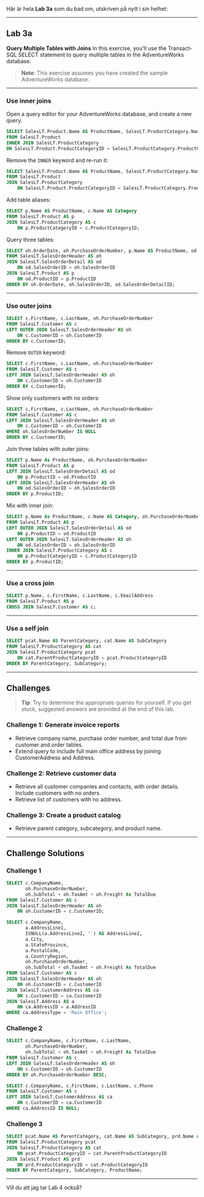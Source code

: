 Här är hela **Lab 3a** som du bad om, utskriven på nytt i sin helhet:

---

## Lab 3a

**Query Multiple Tables with Joins**
In this exercise, you'll use the Transact-SQL SELECT statement to query multiple tables in the AdventureWorks database.

> **Note**: This exercise assumes you have created the sample AdventureWorks database.

---

### Use inner joins

Open a query editor for your AdventureWorks database, and create a new query.

```sql
SELECT SalesLT.Product.Name AS ProductName, SalesLT.ProductCategory.Name AS Category
FROM SalesLT.Product
INNER JOIN SalesLT.ProductCategory
ON SalesLT.Product.ProductCategoryID = SalesLT.ProductCategory.ProductCategoryID;
```

Remove the `INNER` keyword and re-run it:

```sql
SELECT SalesLT.Product.Name AS ProductName, SalesLT.ProductCategory.Name AS Category
FROM SalesLT.Product
JOIN SalesLT.ProductCategory
    ON SalesLT.Product.ProductCategoryID = SalesLT.ProductCategory.ProductCategoryID;
```

Add table aliases:

```sql
SELECT p.Name AS ProductName, c.Name AS Category
FROM SalesLT.Product AS p
JOIN SalesLT.ProductCategory AS c
    ON p.ProductCategoryID = c.ProductCategoryID;
```

Query three tables:

```sql
SELECT oh.OrderDate, oh.PurchaseOrderNumber, p.Name AS ProductName, od.OrderQty, od.UnitPrice
FROM SalesLT.SalesOrderHeader AS oh
JOIN SalesLT.SalesOrderDetail AS od
    ON od.SalesOrderID = oh.SalesOrderID
JOIN SalesLT.Product AS p
    ON od.ProductID = p.ProductID
ORDER BY oh.OrderDate, oh.SalesOrderID, od.SalesOrderDetailID;
```

---

### Use outer joins

```sql
SELECT c.FirstName, c.LastName, oh.PurchaseOrderNumber
FROM SalesLT.Customer AS c
LEFT OUTER JOIN SalesLT.SalesOrderHeader AS oh
    ON c.CustomerID = oh.CustomerID
ORDER BY c.CustomerID;
```

Remove `OUTER` keyword:

```sql
SELECT c.FirstName, c.LastName, oh.PurchaseOrderNumber
FROM SalesLT.Customer AS c
LEFT JOIN SalesLT.SalesOrderHeader AS oh
    ON c.CustomerID = oh.CustomerID
ORDER BY c.CustomerID;
```

Show only customers with no orders:

```sql
SELECT c.FirstName, c.LastName, oh.PurchaseOrderNumber
FROM SalesLT.Customer AS c
LEFT JOIN SalesLT.SalesOrderHeader AS oh
    ON c.CustomerID = oh.CustomerID
WHERE oh.SalesOrderNumber IS NULL 
ORDER BY c.CustomerID;
```

Join three tables with outer joins:

```sql
SELECT p.Name As ProductName, oh.PurchaseOrderNumber
FROM SalesLT.Product AS p
LEFT JOIN SalesLT.SalesOrderDetail AS od
    ON p.ProductID = od.ProductID
LEFT JOIN SalesLT.SalesOrderHeader AS oh
    ON od.SalesOrderID = oh.SalesOrderID
ORDER BY p.ProductID;
```

Mix with inner join:

```sql
SELECT p.Name As ProductName, c.Name AS Category, oh.PurchaseOrderNumber
FROM SalesLT.Product AS p
LEFT OUTER JOIN SalesLT.SalesOrderDetail AS od
    ON p.ProductID = od.ProductID
LEFT OUTER JOIN SalesLT.SalesOrderHeader AS oh
    ON od.SalesOrderID = oh.SalesOrderID
INNER JOIN SalesLT.ProductCategory AS c
    ON p.ProductCategoryID = c.ProductCategoryID
ORDER BY p.ProductID;
```

---

### Use a cross join

```sql
SELECT p.Name, c.FirstName, c.LastName, c.EmailAddress
FROM SalesLT.Product AS p
CROSS JOIN SalesLT.Customer AS c;
```

---

### Use a self join

```sql
SELECT pcat.Name AS ParentCategory, cat.Name AS SubCategory
FROM SalesLT.ProductCategory AS cat
JOIN SalesLT.ProductCategory pcat
    ON cat.ParentProductCategoryID = pcat.ProductCategoryID
ORDER BY ParentCategory, SubCategory;
```

---

## Challenges

> **Tip**: Try to determine the appropriate queries for yourself. If you get stuck, suggested answers are provided at the end of this lab.

### Challenge 1: Generate invoice reports

* Retrieve company name, purchase order number, and total due from customer and order tables.
* Extend query to include full main office address by joining CustomerAddress and Address.

### Challenge 2: Retrieve customer data

* Retrieve all customer companies and contacts, with order details. Include customers with no orders.
* Retrieve list of customers with no address.

### Challenge 3: Create a product catalog

* Retrieve parent category, subcategory, and product name.

---

## Challenge Solutions

### Challenge 1

```sql
SELECT c.CompanyName,
       oh.PurchaseOrderNumber,
       oh.SubTotal + oh.TaxAmt + oh.Freight As TotalDue
FROM SalesLT.Customer AS c
JOIN SalesLT.SalesOrderHeader AS oh
    ON oh.CustomerID = c.CustomerID;
```

```sql
SELECT c.CompanyName,
       a.AddressLine1,
       ISNULL(a.AddressLine2, '') AS AddressLine2,
       a.City,
       a.StateProvince,
       a.PostalCode,
       a.CountryRegion,
       oh.PurchaseOrderNumber,
       oh.SubTotal + oh.TaxAmt + oh.Freight As TotalDue
FROM SalesLT.Customer AS c
JOIN SalesLT.SalesOrderHeader AS oh
    ON oh.CustomerID = c.CustomerID
JOIN SalesLT.CustomerAddress AS ca
    ON c.CustomerID = ca.CustomerID
JOIN SalesLT.Address AS a
    ON ca.AddressID = a.AddressID
WHERE ca.AddressType = 'Main Office';
```

### Challenge 2

```sql
SELECT c.CompanyName, c.FirstName, c.LastName,
       oh.PurchaseOrderNumber,
       oh.SubTotal + oh.TaxAmt + oh.Freight As TotalDue
FROM SalesLT.Customer AS c
LEFT JOIN SalesLT.SalesOrderHeader AS oh
    ON c.CustomerID = oh.CustomerID
ORDER BY oh.PurchaseOrderNumber DESC;
```

```sql
SELECT c.CompanyName, c.FirstName, c.LastName, c.Phone
FROM SalesLT.Customer AS c
LEFT JOIN SalesLT.CustomerAddress AS ca
    ON c.CustomerID = ca.CustomerID
WHERE ca.AddressID IS NULL;
```

### Challenge 3

```sql
SELECT pcat.Name AS ParentCategory, cat.Name AS SubCategory, prd.Name AS ProductName
FROM SalesLT.ProductCategory pcat
JOIN SalesLT.ProductCategory AS cat
    ON pcat.ProductCategoryID = cat.ParentProductCategoryID
JOIN SalesLT.Product AS prd
    ON prd.ProductCategoryID = cat.ProductCategoryID
ORDER BY ParentCategory, SubCategory, ProductName;
```

---

Vill du att jag tar Lab 4 också?
